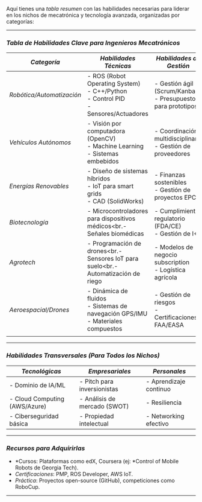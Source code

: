 Aquí tienes una *tabla resumen* con las habilidades necesarias para liderar en los nichos de mecatrónica y tecnología avanzada, organizadas por categorías:

---

### *Tabla de Habilidades Clave para Ingenieros Mecatrónicos*  

| *Categoría*               | *Habilidades Técnicas*                                                                   | *Habilidades de Gestión*                                        | *Habilidades Blandas*                                   | *Conocimientos Sectoriales*                                   |
| ------------------------- | ---------------------------------------------------------------------------------------- | --------------------------------------------------------------- | ------------------------------------------------------- | ------------------------------------------------------------- |
| *Robótica/Automatización* | - ROS (Robot Operating System)<br>- C++/Python<br>- Control PID<br>- Sensores/Actuadores | - Gestión ágil (Scrum/Kanban)<br>- Presupuestos para prototipos | - Resolución de problemas<br>- Trabajo en equipo        | - Normas ISO para robots colaborativos<br>- Mercado de cobots |
| *Vehículos Autónomos*     | - Visión por computadora (OpenCV)<br>- Machine Learning<br>- Sistemas embebidos          | - Coordinación multidisciplinaria<br>- Gestión de proveedores   | - Comunicación técnica<br>- Adaptabilidad               | - Regulaciones NHTSA/UE<br>- Tendencias en LiDAR              |
| *Energías Renovables*     | - Diseño de sistemas híbridos<br> - IoT para smart grids<br>- CAD (SolidWorks)           | - Finanzas sostenibles<br>- Gestión de proyectos EPC            | - Negociación con stakeholders<br.- Pensamiento crítico | - Subsidios gubernamentales<br.- Certificaciones LEED         |
| *Biotecnología*           | - Microcontroladores para dispositivos médicos<br.- Señales biomédicas                   | - Cumplimiento regulatorio (FDA/CE)<br>- Gestión de I+D         | - Empatía (para diseño centrado en usuario)             | - Normativas HIPAA<br>- Mercado de prótesis                   |
| *Agrotech*                | - Programación de drones<br.- Sensores IoT para suelo<br.- Automatización de riego       | - Modelos de negocio subscription<br>- Logística agrícola       | - Comunicación con agricultores<br>- Creatividad        | - Estándares de agricultura orgánica<br>- Demandas de mercado |
| *Aeroespacial/Drones*     | - Dinámica de fluidos<br>- Sistemas de navegación GPS/IMU<br>- Materiales compuestos     | - Gestión de riesgos<br>- Certificaciones FAA/EASA              | - Toma de decisiones bajo presión<br>- Liderazgo        | - Regulaciones de espacio aéreo<br>- Costos de lanzamiento    |
|                           |                                                                                          |                                                                 |                                                         |                                                               |

---

### *Habilidades Transversales (Para Todos los Nichos)*  
| *Tecnológicas*         | *Empresariales*              | *Personales*                |
|--------------------------|--------------------------------|-------------------------------|
| - Dominio de IA/ML       | - Pitch para inversionistas    | - Aprendizaje continuo        |
| - Cloud Computing (AWS/Azure) | - Análisis de mercado (SWOT) | - Resiliencia                |
| - Ciberseguridad básica  | - Propiedad intelectual        | - Networking efectivo         |

---

### *Recursos para Adquirirlas*  
- *Cursos: Plataformas como edX, Coursera (ej: *Control of Mobile Robots de Georgia Tech).  
- *Certificaciones*: PMP, ROS Developer, AWS IoT.  
- *Práctica*: Proyectos open-source (GitHub), competiciones como RoboCup.  

--- 

